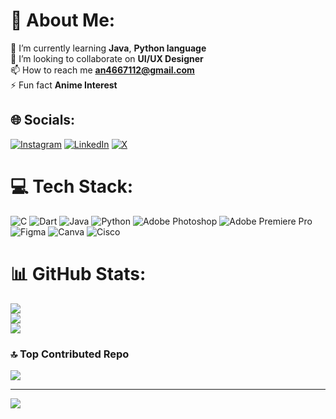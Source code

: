 # 💫 About Me:
🌱 I’m currently learning **Java**, **Python language**<br>👯 I’m looking to collaborate on **UI/UX Designer**<br>📫 How to reach me **an4667112@gmail.com**<br>⚡ Fun fact **Anime Interest**


## 🌐 Socials:
[![Instagram](https://img.shields.io/badge/Instagram-%23E4405F.svg?logo=Instagram&logoColor=white)](https://instagram.com/_Naufallm) [![LinkedIn](https://img.shields.io/badge/LinkedIn-%230077B5.svg?logo=linkedin&logoColor=white)](https://linkedin.com/in/ahmad-naufal-luthfan-marzuqi-0b81ba2a2) [![X](https://img.shields.io/badge/X-black.svg?logo=X&logoColor=white)](https://x.com/_Megumixd11) 

# 💻 Tech Stack:
![C](https://img.shields.io/badge/c-%2300599C.svg?style=for-the-badge&logo=c&logoColor=white) ![Dart](https://img.shields.io/badge/dart-%230175C2.svg?style=for-the-badge&logo=dart&logoColor=white) ![Java](https://img.shields.io/badge/java-%23ED8B00.svg?style=for-the-badge&logo=openjdk&logoColor=white) ![Python](https://img.shields.io/badge/python-3670A0?style=for-the-badge&logo=python&logoColor=ffdd54) ![Adobe Photoshop](https://img.shields.io/badge/adobe%20photoshop-%2331A8FF.svg?style=for-the-badge&logo=adobe%20photoshop&logoColor=white) ![Adobe Premiere Pro](https://img.shields.io/badge/Adobe%20Premiere%20Pro-9999FF.svg?style=for-the-badge&logo=Adobe%20Premiere%20Pro&logoColor=white) ![Figma](https://img.shields.io/badge/figma-%23F24E1E.svg?style=for-the-badge&logo=figma&logoColor=white) ![Canva](https://img.shields.io/badge/Canva-%2300C4CC.svg?style=for-the-badge&logo=Canva&logoColor=white) ![Cisco](https://img.shields.io/badge/cisco-%23049fd9.svg?style=for-the-badge&logo=cisco&logoColor=black)
# 📊 GitHub Stats:
![](https://github-readme-stats.vercel.app/api?username=Naufallm&theme=radical&hide_border=false&include_all_commits=true&count_private=true)<br/>
![](https://github-readme-streak-stats.herokuapp.com/?user=Naufallm&theme=radical&hide_border=false)<br/>
![](https://github-readme-stats.vercel.app/api/top-langs/?username=Naufallm&theme=radical&hide_border=false&include_all_commits=true&count_private=true&layout=compact)

### 🔝 Top Contributed Repo
![](https://github-contributor-stats.vercel.app/api?username=Naufallm&limit=5&theme=dark&combine_all_yearly_contributions=true)

---
[![](https://visitcount.itsvg.in/api?id=Naufallm&icon=2&color=0)](https://visitcount.itsvg.in)

<!-- Proudly created with GPRM ( https://gprm.itsvg.in ) -->
